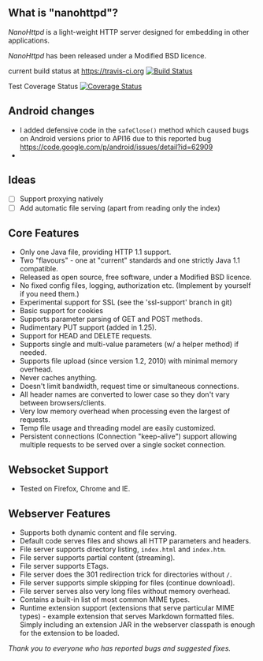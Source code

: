 ## What is "nanohttpd"?

*NanoHttpd* is a light-weight HTTP server designed for embedding in other applications.

*NanoHttpd* has been released under a Modified BSD licence.

current build status at https://travis-ci.org [![Build Status](https://api.travis-ci.org/NanoHttpd/nanohttpd.png)](https://travis-ci.org/NanoHttpd/nanohttpd)

Test Coverage Status  [![Coverage Status](https://coveralls.io/repos/NanoHttpd/nanohttpd/badge.svg)](https://coveralls.io/r/NanoHttpd/nanohttpd)

## Android changes
- I added defensive code in the `safeClose()` method which caused bugs on Android versions prior to API16 due to this reported bug https://code.google.com/p/android/issues/detail?id=62909
- 

## Ideas
- [ ] Support proxying natively
- [ ] Add automatic file serving (apart from reading only the index)

## Core Features
* Only one Java file, providing HTTP 1.1 support.
* Two "flavours" - one at "current" standards and one strictly Java 1.1 compatible.
* Released as open source, free software, under a Modified BSD licence.
* No fixed config files, logging, authorization etc. (Implement by yourself if you need them.)
* Experimental support for SSL (see the 'ssl-support' branch in git)
* Basic support for cookies
* Supports parameter parsing of GET and POST methods.
* Rudimentary PUT support (added in 1.25).
* Support for HEAD and DELETE requests.
* Supports single and multi-value parameters (w/ a helper method) if needed.
* Supports file upload (since version 1.2, 2010) with minimal memory overhead.
* Never caches anything.
* Doesn't limit bandwidth, request time or simultaneous connections.
* All header names are converted to lower case so they don't vary between browsers/clients.
* Very low memory overhead when processing even the largest of requests.
* Temp file usage and threading model are easily customized.
* Persistent connections (Connection "keep-alive") support allowing multiple requests to be served over a single socket connection.

## Websocket Support
* Tested on Firefox, Chrome and IE.

## Webserver Features
* Supports both dynamic content and file serving.
* Default code serves files and shows all HTTP parameters and headers.
* File server supports directory listing, ```index.html``` and ```index.htm```.
* File server supports partial content (streaming).
* File server supports ETags.
* File server does the 301 redirection trick for directories without ```/```.
* File server supports simple skipping for files (continue download).
* File server serves also very long files without memory overhead.
* Contains a built-in list of most common MIME types.
* Runtime extension support (extensions that serve particular MIME types) - example extension that serves Markdown formatted files. Simply including an extension JAR in the webserver classpath is enough for the extension to be loaded.

*Thank you to everyone who has reported bugs and suggested fixes.*
